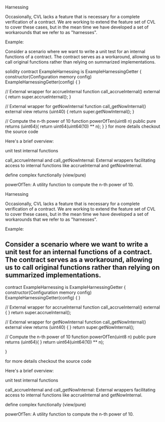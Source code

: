 Harnessing

Occasionally, CVL lacks a feature that is necessary for a complete verification of a contract. We are working to extend the feature set of CVL to cover these cases, but in the mean time we have developed a set of workarounds that we refer to as "harnesses".

Example:

Consider a scenario where we want to write a unit test for an internal functions of a contract. The contract serves as a workaround, allowing us to call original functions rather than relying on summarized implementations.

solidity contract ExampleHarnessing is ExampleHarnessingGetter { constructor(Configuration memory config)
ExampleHarnessingGetter(config) { }

// External wrapper for accrueInternal
function call_accrueInternal() external {
return super.accrueInternal();
}

// External wrapper for getNowInternal
function call_getNowInternal() external view returns (uint40) {
return super.getNowInternal();
}

// Compute the n-th power of 10
function powerOfTen(uint8 n) public pure returns (uint64){
return uint64(uint64(10) ** n);
}
}
for more details checkout the source code

Here's a brief overview:

unit test internal functions

call_accrueInternal and call_getNowInternal: External wrappers facilitating access to internal functions like accrueInternal and getNowInternal.

define complex functionally (view/pure)

powerOfTen: A utility function to compute the n-th power of 10.

Harnessing

Occasionally, CVL lacks a feature that is necessary for a complete verification of a contract. We are working to extend the feature set of CVL to cover these cases, but in the mean time we have developed a set of workarounds that we refer to as "harnesses".

Example:

Consider a scenario where we want to write a unit test for an internal functions of a contract. The contract serves as a workaround, allowing us to call original functions rather than relying on summarized implementations.
---
contract ExampleHarnessing is ExampleHarnessingGetter { constructor(Configuration memory config)
ExampleHarnessingGetter(config) { }

// External wrapper for accrueInternal
function call_accrueInternal() external {
}     return super.accrueInternal();

// External wrapper for getNowInternal
function call_getNowInternal() external view returns (uint40) {
}     return super.getNowInternal();

// Compute the n-th power of 10
function powerOfTen(uint8 n) public pure returns (uint64){
}     return uint64(uint64(10) ** n);

}

for more details checkout the source code

Here's a brief overview:

unit test internal functions

call_accrueInternal and call_getNowInternal: External wrappers facilitating access to internal functions like
accrueInternal and getNowInternal.

define complex functionally (view/pure)

powerOfTen: A utility function to compute the n-th power of 10.